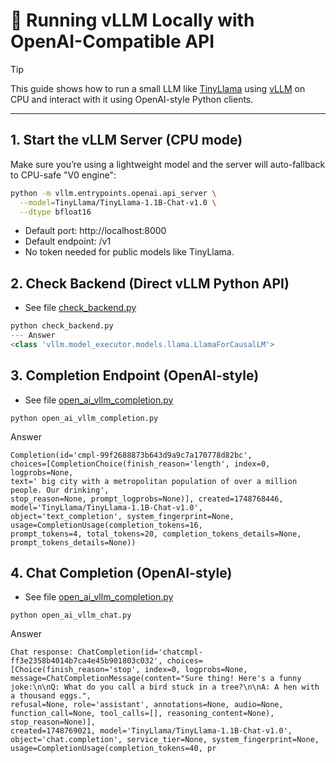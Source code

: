 # 🦙 Running vLLM Locally with OpenAI-Compatible API

>[!TIP]
>This guide shows how to run a small LLM like [TinyLlama](https://huggingface.co/TinyLlama/TinyLlama-1.1B-Chat-v1.0) using [vLLM](https://github.com/vllm-project/vllm) on CPU and interact with it using OpenAI-style Python clients.
>
---

## 1. Start the vLLM Server (CPU mode)

Make sure you’re using a lightweight model and the server will auto-fallback to CPU-safe "V0 engine":

```bash
python -m vllm.entrypoints.openai.api_server \
  --model=TinyLlama/TinyLlama-1.1B-Chat-v1.0 \
  --dtype bfloat16
```
- Default port: http://localhost:8000
- Default endpoint: /v1
- No token needed for public models like TinyLlama.

## 2. Check Backend (Direct vLLM Python API)
- See file [check_backend.py](./examples/check_backend.py)
```python
python check_backend.py
--- Answer
<class 'vllm.model_executor.models.llama.LlamaForCausalLM'>
```

## 3. Completion Endpoint (OpenAI-style)
- See file [open_ai_vllm_completion.py](./examples/open_ai_vllm_completion.py)
```nginx
python open_ai_vllm_completion.py
```
Answer
```nginx
Completion(id='cmpl-99f2688873b643d9a9c7a170778d82bc', 
choices=[CompletionChoice(finish_reason='length', index=0, logprobs=None, 
text=' big city with a metropolitan population of over a million people. Our drinking', 
stop_reason=None, prompt_logprobs=None)], created=1748768446, model='TinyLlama/TinyLlama-1.1B-Chat-v1.0', 
object='text_completion', system_fingerprint=None, usage=CompletionUsage(completion_tokens=16, 
prompt_tokens=4, total_tokens=20, completion_tokens_details=None, prompt_tokens_details=None))
```
## 4. Chat Completion (OpenAI-style)
- See file [open_ai_vllm_completion.py](./examples/open_ai_vllm_chat.py)
```nginx
python open_ai_vllm_chat.py
```
Answer
```nginx
Chat response: ChatCompletion(id='chatcmpl-ff3e2358b4014b7ca4e45b901803c032', choices=[Choice(finish_reason='stop', index=0, logprobs=None, 
message=ChatCompletionMessage(content="Sure thing! Here's a funny joke:\n\nQ: What do you call a bird stuck in a tree?\n\nA: A hen with a thousand eggs.", 
refusal=None, role='assistant', annotations=None, audio=None, function_call=None, tool_calls=[], reasoning_content=None), stop_reason=None)], 
created=1748769021, model='TinyLlama/TinyLlama-1.1B-Chat-v1.0', object='chat.completion', service_tier=None, system_fingerprint=None, 
usage=CompletionUsage(completion_tokens=40, pr
```
